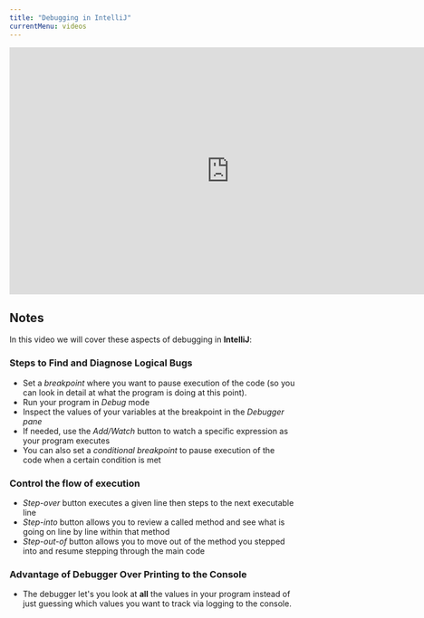 ```yaml
---
title: "Debugging in IntelliJ"
currentMenu: videos
---
```


<div class="youtube-wrapper"><iframe width="776" height="437" src="https://www.youtube.com/embed/1bCgzjatcr4" frameborder="0" allowfullscreen></iframe></div>

## Notes

In this video we will cover these aspects of debugging in **IntelliJ**:

### Steps to Find and Diagnose Logical Bugs

- Set a *breakpoint* where you want to pause execution of the code (so you can look in detail at what the program is doing at this point).
- Run your program in *Debug* mode
- Inspect the values of your variables at the breakpoint in the *Debugger pane*
- If needed, use the *Add/Watch* button to watch a specific expression as your program executes
- You can also set a *conditional breakpoint* to pause execution of the code when a certain condition is met

### Control the flow of execution

- *Step-over* button executes a given line then steps to the next executable line
- *Step-into* button allows you to review a called method and see what is going on line by line within that method
- *Step-out-of* button allows you to move out of the method you stepped into and resume stepping through the main code

### Advantage of Debugger Over Printing to the Console

- The debugger let's you look at **all** the values in your program instead of just guessing which values you want to track via logging to the console.
